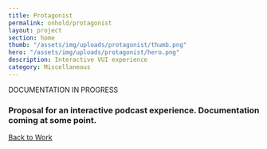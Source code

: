 ```yaml
---
title: Protagonist
permalink: onhold/protagonist
layout: project
section: home
thumb: "/assets/img/uploads/protagonist/thumb.png"
hero: "/assets/img/uploads/protagonist/hero.png"
description: Interactive VUI experience
category: Miscellaneous
---
```


<p class="subhead">DOCUMENTATION IN PROGRESS</p>

### Proposal for an interactive podcast experience. Documentation coming at some point.

<div class="spacer"></div>

<a href="/">Back to Work</a>
